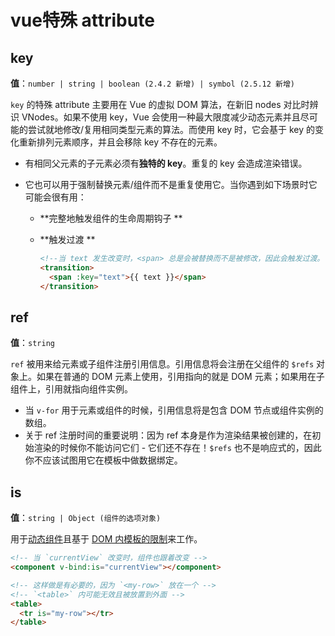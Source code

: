 # vue特殊 attribute

## key

**值**：`number | string | boolean (2.4.2 新增) | symbol (2.5.12 新增)`

`key` 的特殊 attribute 主要用在 Vue 的虚拟 DOM 算法，在新旧 nodes 对比时辨识 VNodes。如果不使用 key，Vue 会使用一种最大限度减少动态元素并且尽可能的尝试就地修改/复用相同类型元素的算法。而使用 key 时，它会基于 key 的变化重新排列元素顺序，并且会移除 key 不存在的元素。

* 有相同父元素的子元素必须有**独特的 key**。重复的 key 会造成渲染错误。

* 它也可以用于强制替换元素/组件而不是重复使用它。当你遇到如下场景时它可能会很有用：

  - **完整地触发组件的生命周期钩子 **

  - **触发过渡 **

    ```html
    <!--当 text 发生改变时，<span> 总是会被替换而不是被修改，因此会触发过渡。-->
    <transition>
      <span :key="text">{{ text }}</span>
    </transition>
    ```

## ref

**值**：`string`

`ref` 被用来给元素或子组件注册引用信息。引用信息将会注册在父组件的 `$refs` 对象上。如果在普通的 DOM 元素上使用，引用指向的就是 DOM 元素；如果用在子组件上，引用就指向组件实例。

- 当 `v-for` 用于元素或组件的时候，引用信息将是包含 DOM 节点或组件实例的数组。
- 关于 ref 注册时间的重要说明：因为 ref 本身是作为渲染结果被创建的，在初始渲染的时候你不能访问它们 - 它们还不存在！`$refs` 也不是响应式的，因此你不应该试图用它在模板中做数据绑定。

## is

**值**：`string | Object (组件的选项对象)`

用于[动态组件](https://cn.vuejs.org/v2/guide/components.html#动态组件)且基于 [DOM 内模板的限制](https://cn.vuejs.org/v2/guide/components.html#解析-DOM-模板时的注意事项)来工作。

```html
<!-- 当 `currentView` 改变时，组件也跟着改变 -->
<component v-bind:is="currentView"></component>

<!-- 这样做是有必要的，因为 `<my-row>` 放在一个 -->
<!-- `<table>` 内可能无效且被放置到外面 -->
<table>
  <tr is="my-row"></tr>
</table>
```

